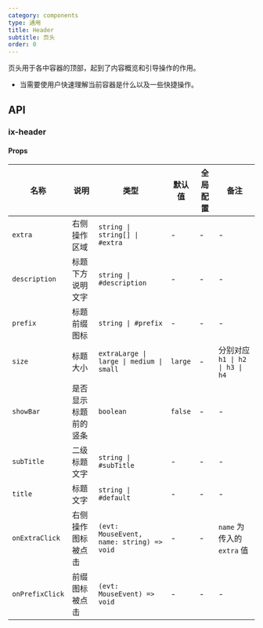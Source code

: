 ```yaml
---
category: components
type: 通用
title: Header
subtitle: 页头
order: 0
---
```


页头用于各中容器的顶部，起到了内容概览和引导操作的作用。

- 当需要使用户快速理解当前容器是什么以及一些快捷操作。

## API

### ix-header

#### Props

| 名称 | 说明 | 类型  | 默认值 | 全局配置 | 备注 |
| --- | --- | --- | --- | --- | --- |
| `extra` | 右侧操作区域 | `string \| string[] \| #extra` | - | - | - |
| `description` | 标题下方说明文字 | `string \| #description` | - | - | - |
| `prefix` | 标题前缀图标 | `string \| #prefix` | - | - | - |
| `size` | 标题大小 | `extraLarge \| large \| medium \| small` | `large` | - | 分别对应 `h1 \| h2 \| h3 \| h4` |
| `showBar` | 是否显示标题前的竖条 | `boolean` | `false` | - | - |
| `subTitle` | 二级标题文字 | `string \| #subTitle` | - | - | - |
| `title` | 标题文字 | `string \| #default` | - | - | - |
| `onExtraClick` | 右侧操作图标被点击 | `(evt: MouseEvent, name: string) => void` | - | - | `name` 为传入的 `extra` 值 |
| `onPrefixClick` | 前缀图标被点击 | `(evt: MouseEvent) => void` | - | - | - |
